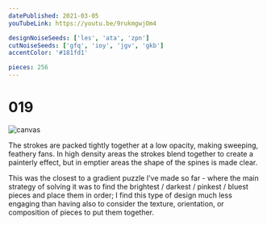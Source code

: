```yaml
---
datePublished: 2021-03-05
youTubeLink: https://youtu.be/9rukmgwjOm4

designNoiseSeeds: ['les', 'ata', 'zpn']
cutNoiseSeeds: ['gfq', 'ioy', 'jgv', 'gkb']
accentColor: '#181fd1'

pieces: 256
---
```


# 019

![canvas](https://res.cloudinary.com/abstract-puzzles/image/upload/w_2000/019_les-ata-zpn_gfq-ioy-jgv-gkb?raw=true)

The strokes are packed tightly together at a low opacity, making sweeping, feathery fans. In high density areas the strokes blend together to create a painterly effect, but in emptier areas the shape of the spines is made clear.

This was the closest to a gradient puzzle I've made so far - where the main strategy of solving it was to find the brightest / darkest / pinkest / bluest pieces and place them in order; I find this type of design much less engaging than having also to consider the texture, orientation, or composition of pieces to put them together.
